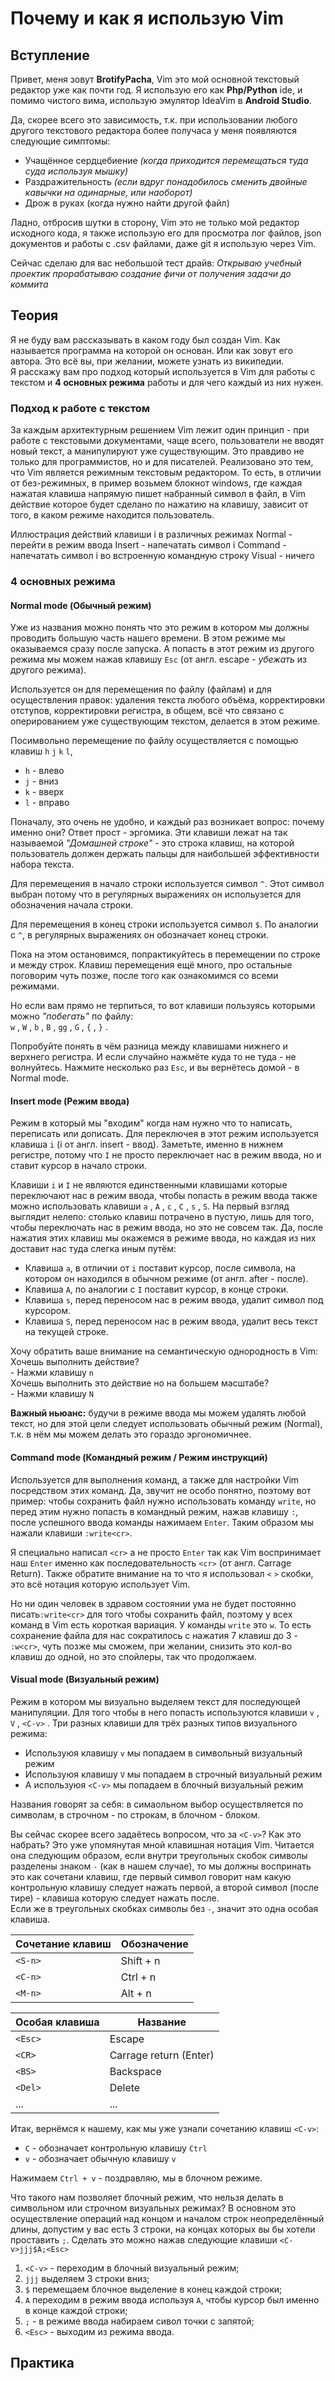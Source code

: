 # Почему и как я использую Vim

## Вступление

Привет, меня зовут **BrotifyPacha**, Vim это мой основной текстовый редактор уже
как почти год. Я использую его как **Php/Python** ide, и помимо чистого вима,
использую эмулятор IdeaVim в **Android Studio**.

Да, скорее всего это зависимость, т.к. при использовании любого другого
текстового редактора более получаса у меня появляются следующие симптомы:

* Учащённое сердцебиение _(когда приходится перемещаться туда суда используя
  мышку)_
* Раздражительность _(если вдруг понадобилось сменить двойные кавычки на
  одинарные, или наоборот)_
* Дрож в руках (когда нужно найти другой файл)

Ладно, отбросив шутки в сторону, Vim это не только мой редактор исходного кода,
я также использую его для просмотра лог файлов, json документов и
работы с .csv файлами, даже git я использую через Vim.

Сейчас сделаю для вас небольшой тест драйв: _Открываю учебный проектик прорабатываю
создание фичи от получения задачи до коммита_

## Теория

Я не буду вам рассказывать в каком году был создан Vim. Как называется
программа на которой он основан. Или как зовут его автора. Это всё вы, при
желании, можете узнать из википедии.  
Я расскажу вам про подход который используется в Vim для работы с текстом и **4
основных режима** работы и для чего каждый из них нужен.

### Подход к работе с текстом

За каждым архитектурным решением Vim лежит один принцип - при
работе с текстовыми документами, чаще всего, пользователи не вводят новый текст,
а манипулируют уже существующим. Это правдиво не только для
программистов, но и для писателей.
Реализовано это тем, что Vim является режимным
текстовым редактором. То есть, в отличии от без-режимных, в пример возьмем
блокнот windows, где каждая нажатая клавиша напрямую пишет набранный символ
в файл, в Vim действие которое будет сделано по нажатию на клавишу, зависит
от того, в каком режиме находится пользователь.

Иллюстрация действий клавиши i в различных режимах
Normal - перейти в режим ввода
Insert - напечатать символ i
Command - напечатать символ i во встроенную командную строку
Visual - ничего

### 4 основных режима

#### Normal mode (Обычный режим)

Уже из названия можно понять что это режим в
котором мы должны проводить большую часть нашего времени.  В этом режиме мы
оказываемся сразу после запуска. А попасть в этот режим из другого режима мы
можем нажав клавишу `Esc` (от англ. escape - *убежать* из другого режима).

Используется он для перемещения по файлу (файлам) и для осуществления правок:
удаления текста любого объёма, корректировки отступов, корректировки регистра,
в общем, всё что связано с оперированием уже существующим текстом,
делается в этом режиме.

Посимвольно перемещение по файлу осуществляется с помощью клавиш `h` `j` `k` `l`,

* `h` - влево
* `j` - вниз
* `k` - вверх
* `l` - вправо

Поначалу, это очень не удобно, и каждый раз возникает вопрос: почему именно они?
Ответ прост - эргомика. Эти клавиши лежат на так называемой *"Домашней строке"*
\- это строка клавиш, на которой пользователь должен держать пальцы для наибольшей
эффективности набора текста.

Для перемещения в начало строки используется символ `^`. Этот символ выбран потому
что в регулярных выражениях он испольузется для обозначения начала строки.

Для перемещения в конец строки используется символ `$`. По аналогии с `^`, в
регулярных выражениях он обозначает конец строки.

Пока на этом остановимся, попрактикуйтесь в перемещении по строке и между строк.
Клавиш перемещения ещё много, про остальные поговорим чуть позже, после того как
ознакомимся со всеми режимами.

Но если вам прямо не терпиться, то вот клавиши пользуясь которыми можно *"побегать"*
по файлу:  
`w` , `W` , `b` , `B` , `gg` , `G` , `{` , `}` .

Попробуйте понять в чём разница между клавишами нижнего и верхнего регистра.
И если случайно нажмёте куда то не туда - не волнуйтесь. Нажмите несколько раз `Esc`,
и вы вернётесь домой - в Normal mode.

#### Insert mode (Режим ввода)

Режим в который мы "входим" когда нам нужно что то написать, переписать или
дописать.  Для переключея в этот режим используется клавиша `i` (i от
англ. insert - ввод). Заметьте, именно в нижнем регистре, потому что
`I` не просто переключает нас в режим ввода, но и ставит курсор в начало
строки.

Клавиши `i` и `I` не являются единственными клавишами которые
переключают нас в режим ввода, чтобы попасть в режим ввода также можно
использовать клавиши `a` , `A` , `c` , `C` , `s` , `S`.
На первый взгляд выглядит нелепо: столько клавиш потрачено в пустую, лишь для
того, чтобы переключать нас в режим ввода, но это не совсем так. Да, после нажатия
этих клавиш мы окажемся в режиме ввода, но каждая из них доставит нас туда слегка
иным путём:

* Клавиша `a`, в отличии от `i` поставит курсор, после символа, на котором
он находился в обычном режиме (от англ. after - после).
* Клавиша `A`, по аналогии с `I` поставит курсор, в конце строки.
* Клавиша `s`, перед переносом нас в режим ввода, удалит символ под курсором.
* Клавиша `S`, перед переносом нас в режим ввода, удалит весь текст на текущей строке.

Хочу обратить ваше внимание на семантическую однородность в Vim:  
Хочешь выполнить действие?  
\- Нажми клавишу `n`  
Хочешь выполнить это действие но на большем масштабе?  
\- Нажми клавишу `N`

**Важный ньюанс:** будучи в режиме ввода мы можем удалять любой текст, но для
этой цели следует использовать
обычный режим (Normal), т.к. в нём мы можем делать это гораздо эргономичнее.

#### Command mode (Командный режим / Режим инструкций)

Используется для выполнения команд, а также для настройки Vim посредством этих
команд. Да, звучит не особо понятно, поэтому вот пример: чтобы сохранить файл
нужно использовать команду `write`, но перед этим нужно попасть в командный
режим, нажав клавишу `:`, после успешного ввода команды нажимаем `Enter`.
Таким образом мы нажали клавиши `:write<cr>`.

Я специально написал `<cr>` а не просто `Enter` так как Vim воспринимает наш
`Enter` именно как последовательность `<cr>` (от англ. Carrage Return).
Также обратите внимание на то что я использовал `<` `>` скобки, это всё нотация
которую использует Vim.

Но ни один человек в здравом состоянии ума не будет постоянно писать`:write<cr>`
для того чтобы сохранить файл, поэтому у всех команд в Vim есть короткая
вариация. У команды `write` это `w`. То есть сохранение файла для нас
сократилось с нажатия 7 клавиш до 3 - `:w<cr>`, чуть позже мы сможем, при
желании, снизить это кол-во клавиш до одной, но это спойлеры, так что
продолжаем.

#### Visual mode (Визуальный режим)

Режим в котором мы визуально выделяем текст для последующей манипуляции. Для
того чтобы в него попасть используются клавиши `v` , `V` , `<C-v>` .
Три разных клавиши для трёх разных типов визуального режима:

* Используюя клавишу `v` мы попадаем в символьный визуальный режим
* Используюя клавишу `V` мы попадаем в строчный визуальный режим
* А используюя `<C-v>` мы попадаем в блочный визуальный режим

Названия говорят за себя: в симаольном выбор осуществляется по символам,
в строчном - по строкам, в блочном - блоком.

Вы сейчас скорее всего задаётесь вопросом, что за `<C-v>`? Как это набрать?
Это уже упомянутая мной клавишная нотация Vim. Читается она следующим образом,
если внутри треугольных скобок символы разделены знаком `-` (как в нашем
случае), то мы должны воспринать это как сочетани клавиш, где первый символ
говорит нам какую контрольную клавишу следует нажать первой, а второй символ
(после тире) - клавиша которую следует нажать после.  
Если же в треугольных скобках символы без `-`, значит это одна особая клавиша.

| Сочетание клавиш | Обозначение |
|-----------|------------|
| `<S-n>` | Shift + n |
| `<C-n>` | Ctrl + n |
| `<M-n>` | Alt + n |

| Особая клавиша | Название |
|-----------|------------|
| `<Esc>` | Escape |
| `<CR>` | Carrage return (Enter) |
| `<BS>` | Backspace |
| `<Del>` | Delete |
| ... | ... |

Итак, вернёмся к нашему, как мы уже узнали сочетанию клавиш `<C-v>`:

* `C` - обозначает контрольную клавишу `Ctrl`
* `v` - обозначает обычную клавишу `v`

Нажимаем `Ctrl + v` - поздравляю, мы в блочном режиме.

Что такого нам позволяет блочный режим, что нельзя делать в символьном или
строчном визуальных режимах? В основном это осуществление операций над концом и
началом строк неопределённый длины, допустим у вас есть 3 строки, на концах
которых вы бы хотели проставить `;`.
Сделать это можно нажав следующие клавиши `<C-v>jjj$A;<Esc>`

1. `<C-v>` - переходим в блочный визуальный режим;
1. `jjj` выделяем 3 строки вниз;
1. `$` перемещаем блочное выделение в конец каждой строки;
1. `A` переходим в режим ввода используя `A`, чтобы курсор был именно в конце
   каждой строки;
1. `;` - в режиме ввода набираем сивол точки с запятой;
1. `<Esc>` - выходим из режима ввода.

## Практика
